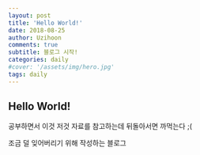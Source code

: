 ```yaml
---
layout: post
title: 'Hello World!'
date: 2018-08-25
author: Uzihoon
comments: true
subtitle: 블로그 시작!
categories: daily
#cover: '/assets/img/hero.jpg'
tags: daily
---
```


## Hello World!

공부하면서 이것 저것 자료를 참고하는데 뒤돌아서면 까먹는다 ;( 
     
조금 덜 잊어버리기 위해 작성하는 블로그